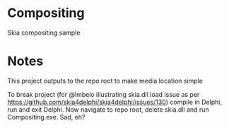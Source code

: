 # Compositing
Skia compositing sample

# Notes
This project outputs to the repo root to make media location simple

To break project (for @lmbelo illustrating skia.dll load issue as per https://github.com/skia4delphi/skia4delphi/issues/130) compile in Delphi, run and exit Delphi. Now navigate to repo root, delete skia.dll and run Compositing.exe. Sad, eh?
